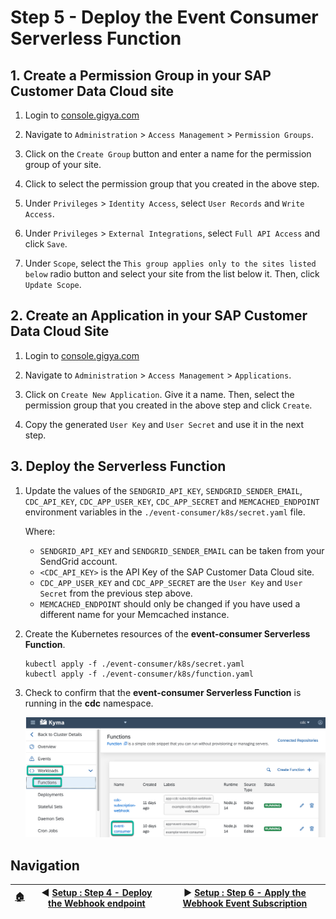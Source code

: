 # Step 5 - Deploy the Event Consumer Serverless Function

## 1. Create a Permission Group in your SAP Customer Data Cloud site

1. Login to [console.gigya.com](https://console.gigya.com/)

2. Navigate to `Administration` > `Access Management` > `Permission Groups`.

3. Click on the `Create Group` button and enter a name for the permission group of your site.

4. Click to select the permission group that you created in the above step.

5. Under `Privileges` > `Identity Access`, select `User Records` and `Write Access`.

6. Under `Privileges` > `External Integrations`, select `Full API Access` and click `Save`.

7. Under `Scope`, select the `This group applies only to the sites listed below` radio button and select your site from the list below it. Then, click `Update Scope`.

## 2. Create an Application in your SAP Customer Data Cloud Site

1. Login to [console.gigya.com](https://console.gigya.com/)

2. Navigate to `Administration` > `Access Management` > `Applications`.

3. Click on `Create New Application`. Give it a name. Then, select the permission group that you created in the above step and click `Create`.

4. Copy the generated `User Key` and `User Secret` and use it in the next step.

## 3. Deploy the Serverless Function

1. Update the values of the `SENDGRID_API_KEY`, `SENDGRID_SENDER_EMAIL`, `CDC_API_KEY`, `CDC_APP_USER_KEY`, `CDC_APP_SECRET` and `MEMCACHED_ENDPOINT` environment variables in the `./event-consumer/k8s/secret.yaml` file.

   Where:

   * `SENDGRID_API_KEY` and `SENDGRID_SENDER_EMAIL` can be taken from your SendGrid account.
   * `<CDC_API_KEY>` is the API Key of the SAP Customer Data Cloud site.
   * `CDC_APP_USER_KEY` and `CDC_APP_SECRET` are the `User Key` and `User Secret` from the previous step above.
   * `MEMCACHED_ENDPOINT` should only be changed if you have used a different name for your Memcached instance.

2. Create the Kubernetes resources of the **event-consumer Serverless Function**.

   ```shell
   kubectl apply -f ./event-consumer/k8s/secret.yaml
   kubectl apply -f ./event-consumer/k8s/function.yaml
   ```

3. Check to confirm that the **event-consumer Serverless Function** is running in the **cdc** namespace.

   ![Verify serverless function](../assets/setup-step-5/1.png)

## Navigation

| [:house:](../../README.md) | :arrow_backward: [Setup : Step 4 - Deploy the Webhook endpoint](step-4.md) | :arrow_forward: [Setup : Step 6 - Apply the Webhook Event Subscription](step-6.md) |
| -------------------------- | ----------------------------------------------------------------------------------------------------------- | --------------------------------------------------------------------------------------- |
